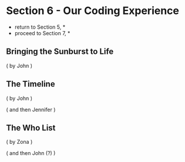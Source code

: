 # Section 6 - Our Coding Experience

* return to Section 5,  *
* proceed to Section 7, *

## Bringing the Sunburst to Life

( by John )

## The Timeline

( by John )

( and then Jennifer )

## The Who List

( by Zona )

( and then John (?) )

